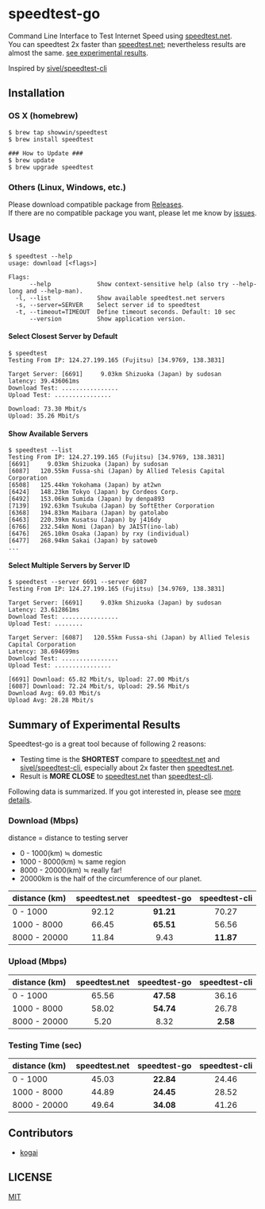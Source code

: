 # speedtest-go
Command Line Interface to Test Internet Speed using [speedtest.net](http://www.speedtest.net/).  
You can speedtest 2x faster than [speedtest.net](http://www.speedtest.net/); nevertheless results are almost the same.  [see experimental results](https://github.com/showwin/speedtest-go#summary-of-experimental-results).

Inspired by [sivel/speedtest-cli](https://github.com/sivel/speedtest-cli)

## Installation
### OS X (homebrew)
```
$ brew tap showwin/speedtest
$ brew install speedtest

### How to Update ###
$ brew update
$ brew upgrade speedtest
```

### Others (Linux, Windows, etc.)
Please download compatible package from [Releases](https://github.com/showwin/speedtest-go/releases).  
If there are no compatible package you want, please let me know by [issues](https://github.com/showwin/speedtest-go/issues).

## Usage
```
$ speedtest --help
usage: download [<flags>]

Flags:
      --help             Show context-sensitive help (also try --help-long and --help-man).
  -l, --list             Show available speedtest.net servers
  -s, --server=SERVER    Select server id to speedtest
  -t, --timeout=TIMEOUT  Define timeout seconds. Default: 10 sec
      --version          Show application version.
```

#### Select Closest Server by Default
```
$ speedtest
Testing From IP: 124.27.199.165 (Fujitsu) [34.9769, 138.3831]

Target Server: [6691]     9.03km Shizuoka (Japan) by sudosan
latency: 39.436061ms
Download Test: ................
Upload Test: ................

Download: 73.30 Mbit/s
Upload: 35.26 Mbit/s
```

#### Show Available Servers
```
$ speedtest --list
Testing From IP: 124.27.199.165 (Fujitsu) [34.9769, 138.3831]
[6691]     9.03km Shizuoka (Japan) by sudosan
[6087]   120.55km Fussa-shi (Japan) by Allied Telesis Capital Corporation
[6508]   125.44km Yokohama (Japan) by at2wn
[6424]   148.23km Tokyo (Japan) by Cordeos Corp.
[6492]   153.06km Sumida (Japan) by denpa893
[7139]   192.63km Tsukuba (Japan) by SoftEther Corporation
[6368]   194.83km Maibara (Japan) by gatolabo
[6463]   220.39km Kusatsu (Japan) by j416dy
[6766]   232.54km Nomi (Japan) by JAIST(ino-lab)
[6476]   265.10km Osaka (Japan) by rxy (individual)
[6477]   268.94km Sakai (Japan) by satoweb
...
```

#### Select Multiple Servers by Server ID
```
$ speedtest --server 6691 --server 6087
Testing From IP: 124.27.199.165 (Fujitsu) [34.9769, 138.3831]

Target Server: [6691]     9.03km Shizuoka (Japan) by sudosan
Latency: 23.612861ms
Download Test: ................
Upload Test: ........

Target Server: [6087]   120.55km Fussa-shi (Japan) by Allied Telesis Capital Corporation
Latency: 38.694699ms
Download Test: ................
Upload Test: ................

[6691] Download: 65.82 Mbit/s, Upload: 27.00 Mbit/s
[6087] Download: 72.24 Mbit/s, Upload: 29.56 Mbit/s
Download Avg: 69.03 Mbit/s
Upload Avg: 28.28 Mbit/s
```

## Summary of Experimental Results
Speedtest-go is a great tool because of following 2 reasons:
* Testing time is the **SHORTEST** compare to [speedtest.net](http://www.speedtest.net/) and [sivel/speedtest-cli](https://github.com/sivel/speedtest-cli), especially about 2x faster then [speedtest.net](http://www.speedtest.net/).
* Result is **MORE CLOSE** to [speedtest.net](http://www.speedtest.net/) than [speedtest-cli](https://github.com/sivel/speedtest-cli).

Following data is summarized. If you got interested in, please see [more details](https://github.com/showwin/speedtest-go/blob/master/docs/experimental_result.md).

### Download (Mbps)
distance = distance to testing server
* 0 - 1000(km) ≒ domestic
* 1000 - 8000(km) ≒ same region
* 8000 - 20000(km) ≒ really far! 
* 20000km is the half of the circumference of our planet.

| distance (km) | speedtest.net | speedtest-go | speedtest-cli |
| :-- | :--: | :--: | :--: |
| 0 - 1000 | 92.12 | **91.21** | 70.27 |
| 1000 - 8000 | 66.45 | **65.51** | 56.56 |
| 8000 - 20000 | 11.84 | 9.43 | **11.87** |

### Upload (Mbps)


| distance (km) | speedtest.net | speedtest-go | speedtest-cli |
| :-- | :--: | :--: | :--: |
| 0 - 1000 | 65.56 | **47.58** | 36.16 |
| 1000 - 8000 | 58.02 | **54.74** | 26.78 |
| 8000 - 20000 | 5.20 | 8.32 | **2.58** |

### Testing Time (sec)


| distance (km) | speedtest.net | speedtest-go | speedtest-cli |
| :-- | :--: | :--: | :--: |
| 0 - 1000 | 45.03 | **22.84** | 24.46 |
| 1000 - 8000 | 44.89 | **24.45** | 28.52 |
| 8000 - 20000 | 49.64 | **34.08** | 41.26 |

## Contributors
* [kogai](https://github.com/kogai)

## LICENSE

[MIT](https://github.com/showwin/speedtest-go/blob/master/LICENSE)
